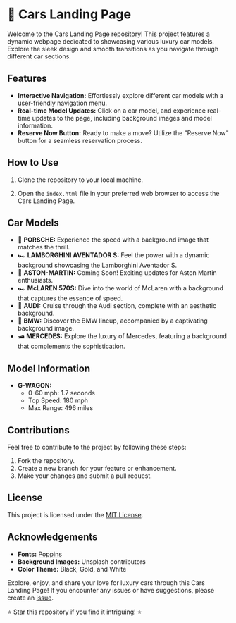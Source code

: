 # 🚗 Cars Landing Page

Welcome to the Cars Landing Page repository! This project features a dynamic webpage dedicated to showcasing various luxury car models. Explore the sleek design and smooth transitions as you navigate through different car sections.



## Features
- **Interactive Navigation:** Effortlessly explore different car models with a user-friendly navigation menu.
- **Real-time Model Updates:** Click on a car model, and experience real-time updates to the page, including background images and model information.
- **Reserve Now Button:** Ready to make a move? Utilize the "Reserve Now" button for a seamless reservation process.

## How to Use
1. Clone the repository to your local machine.


2. Open the `index.html` file in your preferred web browser to access the Cars Landing Page.

## Car Models
- 🚗 **PORSCHE:** Experience the speed with a background image that matches the thrill.
- 🏎️ **LAMBORGHINI AVENTADOR S:** Feel the power with a dynamic background showcasing the Lamborghini Aventador S.
- 🚀 **ASTON-MARTIN:** Coming Soon! Exciting updates for Aston Martin enthusiasts.
- 🏎️ **McLAREN 570S:** Dive into the world of McLaren with a background that captures the essence of speed.
- 🚙 **AUDI:** Cruise through the Audi section, complete with an aesthetic background.
- 🚗 **BMW:** Discover the BMW lineup, accompanied by a captivating background image.
- 🛥️ **MERCEDES:** Explore the luxury of Mercedes, featuring a background that complements the sophistication.

## Model Information
- **G-WAGON:**
  - 0-60 mph: 1.7 seconds
  - Top Speed: 180 mph
  - Max Range: 496 miles

## Contributions
Feel free to contribute to the project by following these steps:
1. Fork the repository.
2. Create a new branch for your feature or enhancement.
3. Make your changes and submit a pull request.

## License
This project is licensed under the [MIT License](LICENSE).

## Acknowledgements
- **Fonts:** [Poppins](https://fonts.google.com/specimen/Poppins)
- **Background Images:** Unsplash contributors
- **Color Theme:** Black, Gold, and White

Explore, enjoy, and share your love for luxury cars through this Cars Landing Page! If you encounter any issues or have suggestions, please create an [issue](s). 


⭐ Star this repository if you find it intriguing! ⭐
